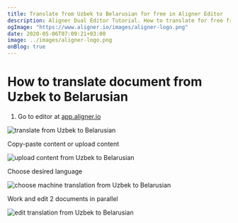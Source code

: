 ```yaml
---
title: Translate from Uzbek to Belarusian for free in Aligner Editor
description: Aligner Dual Editor Tutorial. How to translate for free from Uzbek to Belarusian. Aligner is multilingual document management platform. 
ogImage: "https://www.aligner.io/images/aligner-logo.png"
date: 2020-05-06T07:09:21+03:00
image: ../images/aligner-logo.png
onBlog: true
---
```


# How to translate document from Uzbek to Belarusian

1. Go to editor at [app.aligner.io](https://app.aligner.io "Aligner App web page")

![translate from Uzbek to Belarusian](../aligner-blank-editor.png "translate from Uzbek to Belarusian")

Copy-paste content or upload content

![upload content from Uzbek to Belarusian](../aligner-uploaded-document.png "upload content from Uzbek to Belarusian")

Choose desired language

![choose machine translation from Uzbek to Belarusian](../aligner-language-dropdown.png "choose machine translation from Uzbek to Belarusian")

Work and edit 2 documents in parallel

![edit translation from Uzbek to Belarusian](../aligner-double-sitded-editor.png "edit translation from Uzbek to Belarusian")

